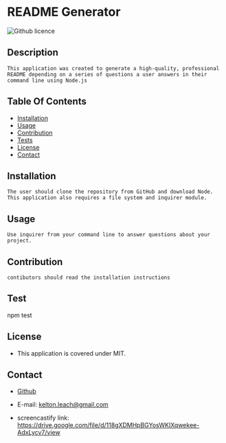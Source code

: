 # README Generator
![Github licence](http://img.shields.io/badge/license-MIT-blue.svg)


 ## Description 
    This application was created to generate a high-quality, professional README depending on a series of questions a user answers in their command line using Node.js

 ## Table Of Contents
 * [Installation](#Installation)
 * [Usage](#Usage)
 * [Contribution](#Contribution)
 * [Tests](#Tests)
 * [License](#License)
 * [Contact](#Contact)
        
   
## Installation
    The user should clone the repository from GitHub and download Node. This application also requires a file system and inquirer module.
## Usage
    Use inquirer from your command line to answer questions about your project.
## Contribution
    contibutors should read the installation instructions
## Test
npm test
## License
* This application is covered under MIT.
        
## Contact
* [Github](https://github.com/keltonlea)
* E-mail: kelton.leach@gmail.com

* screencastify link: https://drive.google.com/file/d/118gXDMHpBGYosWKIXqwekee-AdxLycv7/view